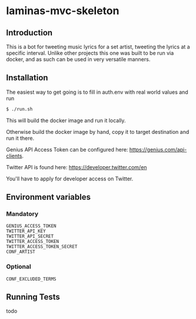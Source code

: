 # laminas-mvc-skeleton

## Introduction

This is a bot for tweeting music lyrics for a set artist, tweeting the lyrics at a specific interval. Unlike other projects this one was built to be run via docker, and as such can be used in very versatile manners.

## Installation

The easiest way to get going is to fill in auth.env with real world values and run

```bash
$ ./run.sh
```

This will build the docker image and run it locally.

Otherwise build the docker image by hand, copy it to target destination and run it there.

Genius API Access Token can be configured here: https://genius.com/api-clients.

Twitter API is found here: https://developer.twitter.com/en

You'll have to apply for developer access on Twitter.

## Environment variables

### Mandatory

```
GENIUS_ACCESS_TOKEN
TWITTER_API_KEY
TWITTER_API_SECRET
TWITTER_ACCESS_TOKEN
TWITTER_ACCESS_TOKEN_SECRET
CONF_ARTIST
```

### Optional

```
CONF_EXCLUDED_TERMS
```

## Running Tests

todo
